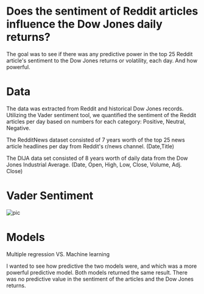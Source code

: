 # Does the sentiment of Reddit articles influence the Dow Jones daily returns?

The goal was to see if there was any predictive power in the top 25 Reddit article's sentiment to the Dow Jones returns or volatility, each day. And how powerful. 


# Data
The data was extracted from Reddit and historical Dow Jones records. Utilizing the Vader sentiment tool, we quantified the sentiment of the Reddit articles per day based on numbers for each category:  Positive, Neutral, Negative.

The RedditNews dataset consisted of 7 years worth of the top 25 news article headlines per day from Reddit's r/news channel. (Date,Title)

The DIJA data set consisted of 8 years worth of daily data from the Dow Jones Industrial Average. (Date, Open, High, Low, Close, Volume, Adj. Close)

# Vader Sentiment

![pic](https://github.com/jacarroll232/Reddit-Sentiment-and-the-Dow-Jones/blob/master/Vadersentiment.PNG)

# Models
Multiple regression VS. Machine learning

I wanted to see how predictive the two models were, and which was a more powerful predictive model. 
Both models returned the same result.  There was no predictive value in the sentiment of the articles and the Dow Jones returns.

 

